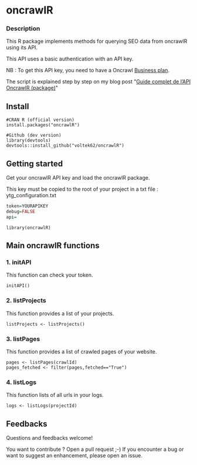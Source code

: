 # oncrawlR

### Description

This R package implements methods for querying SEO data from oncrawlR using its API.

This API uses a basic authentication with an API key. 

NB : To get this API key, you need to have a Oncrawl [Business plan](https://www.oncrawl.com/pricing-crawler/).

The script is explained step by step on my blog post "[Guide complet de l’API OncrawlR (package)](https://data-seo.com)"


## Install
```
#CRAN R (official version)
install.packages("oncrawlR")

#Github (dev version)
library(devtools)
devtools::install_github("voltek62/oncrawlR")
```

## Getting started
Get your oncrawlR API key and load the oncrawlR package.

This key must be copied to the root of your project in a txt file : ytg_configuration.txt

```r
token=YOURAPIKEY
debug=FALSE
api=
```

```
library(oncrawlR)
```

## Main oncrawlR functions

### 1. initAPI 
This function can check your token.

```
initAPI()
```

### 2. listProjects 
This function provides a list of your projects.

```
listProjects <- listProjects()
```

### 3. listPages 
This function provides a list of crawled pages of your website.

```
pages <- listPages(crawlId)
pages_fetched <- filter(pages,fetched=="True")
```

### 4. listLogs 
This function lists of all urls in your logs.

```
logs <- listLogs(projectId)
```

## Feedbacks
Questions and feedbacks welcome!

You want to contribute ? Open a pull request ;-) If you encounter a bug or want to suggest an enhancement, please open an issue.
